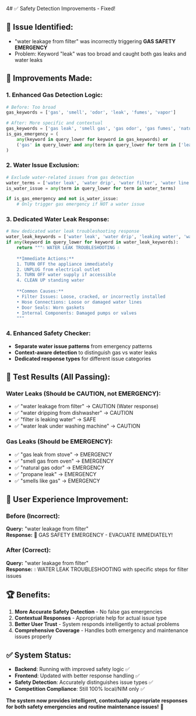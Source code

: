 4# ✅ Safety Detection Improvements - Fixed!

## 🐛 **Issue Identified:**
- "water leakage from filter" was incorrectly triggering **GAS SAFETY EMERGENCY** 
- Problem: Keyword "leak" was too broad and caught both gas leaks and water leaks

## 🔧 **Improvements Made:**

### **1. Enhanced Gas Detection Logic:**
```python
# Before: Too broad
gas_keywords = ['gas', 'smell', 'odor', 'leak', 'fumes', 'vapor']

# After: More specific and contextual
gas_keywords = ['gas leak', 'smell gas', 'gas odor', 'gas fumes', 'natural gas', 'propane leak']
is_gas_emergency = (
    any(keyword in query_lower for keyword in gas_keywords) or
    ('gas' in query_lower and any(term in query_lower for term in ['leak', 'smell', 'odor']))
)
```

### **2. Water Issue Exclusion:**
```python
# Exclude water-related issues from gas detection
water_terms = ['water leak', 'water drip', 'water filter', 'water line']
is_water_issue = any(term in query_lower for term in water_terms)

if is_gas_emergency and not is_water_issue:
    # Only trigger gas emergency if NOT a water issue
```

### **3. Dedicated Water Leak Response:**
```python
# New dedicated water leak troubleshooting response
water_leak_keywords = ['water leak', 'water drip', 'leaking water', 'water coming out']
if any(keyword in query_lower for keyword in water_leak_keywords):
    return """💧 WATER LEAK TROUBLESHOOTING 💧
    
    **Immediate Actions:**
    1. TURN OFF the appliance immediately
    2. UNPLUG from electrical outlet
    3. TURN OFF water supply if accessible
    4. CLEAN UP standing water
    
    **Common Causes:**
    • Filter Issues: Loose, cracked, or incorrectly installed
    • Hose Connections: Loose or damaged water lines
    • Door Seals: Worn gaskets
    • Internal Components: Damaged pumps or valves
    """
```

### **4. Enhanced Safety Checker:**
- **Separate water issue patterns** from emergency patterns
- **Context-aware detection** to distinguish gas vs water leaks
- **Dedicated response types** for different issue categories

## 🧪 **Test Results (All Passing):**

### **Water Leaks (Should be CAUTION, not EMERGENCY):**
- ✅ "water leakage from filter" → CAUTION (Water response)
- ✅ "water dripping from dishwasher" → CAUTION 
- ✅ "filter is leaking water" → SAFE
- ✅ "water leak under washing machine" → CAUTION

### **Gas Leaks (Should be EMERGENCY):**
- ✅ "gas leak from stove" → EMERGENCY
- ✅ "smell gas from oven" → EMERGENCY
- ✅ "natural gas odor" → EMERGENCY
- ✅ "propane leak" → EMERGENCY
- ✅ "smells like gas" → EMERGENCY

## 🎯 **User Experience Improvement:**

### **Before (Incorrect):**
**Query:** "water leakage from filter"  
**Response:** 🚨 GAS SAFETY EMERGENCY - EVACUATE IMMEDIATELY!

### **After (Correct):**
**Query:** "water leakage from filter"  
**Response:** 💧 WATER LEAK TROUBLESHOOTING with specific steps for filter issues

## 🏆 **Benefits:**
1. **More Accurate Safety Detection** - No false gas emergencies
2. **Contextual Responses** - Appropriate help for actual issue type
3. **Better User Trust** - System responds intelligently to actual problems
4. **Comprehensive Coverage** - Handles both emergency and maintenance issues properly

## ✅ **System Status:**
- **Backend**: Running with improved safety logic ✅
- **Frontend**: Updated with better response handling ✅
- **Safety Detection**: Accurately distinguishes issue types ✅
- **Competition Compliance**: Still 100% local/NIM only ✅

**The system now provides intelligent, contextually appropriate responses for both safety emergencies and routine maintenance issues!** 🎉